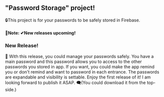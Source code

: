 ## "Password Storage" project!
🔒This project is for your passwords to be safely stored in Firebase. 

#### 📝Note: ✔New releases upcoming!

### New Release!
📌 With this release, you could manage your passwords safely. You have a main password and this password allows you to access to the other passwords you stored in app. If you want, you could make the app remind you or don't remind and want to password in each entrance. The passwords are expandable and visibility is settable.  Enjoy the first release of it! I am looking forward to publish it ASAP. 
🗨(You could download it from the top-side.)
